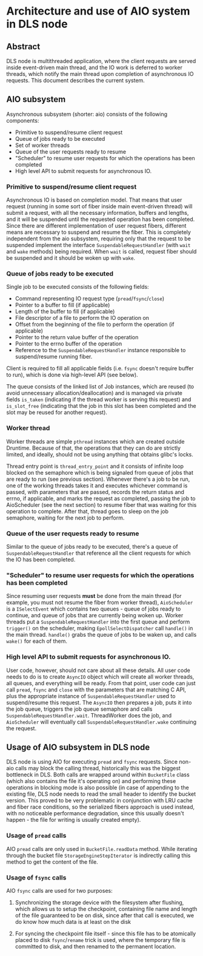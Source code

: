 # Architecture and use of AIO system in DLS node

## Abstract

DLS node is multithreaded application, where the client requests are served
inside event-driven main thread, and the IO work is deferred to worker threads,
which notify the main thread upon completion of asynchronous IO requests.
This document describes the current system.

## AIO subsystem 

Asynchronous subsystem (shorter: aio) consists of the following components:

- Primitive to suspend/resume client request
- Queue of jobs ready to be executed
- Set of worker threads
- Queue of the user requests ready to resume
- "Scheduler" to resume user requests for which the operations has been completed
- High level API to submit requests for asynchronous IO.

### Primitive to suspend/resume client request

Asynchronous IO is based on completion model. That means that user request
(running in some sort of fiber inside main event-driven thread) will submit a
request, with all the necessary information, buffers and lengths, and it will
be suspended until the requested operation has been completed. Since there are
different implementation of user request fibers, different means are necessary
to suspend and resume the fiber. This is completely independent from the aio
subsystem, requiring only that the request to be suspended implement the
interface ``SuspendableRequestHandler`` (with ``wait`` and ``wake`` methods)
being required. When ``wait`` is called, request fiber should be suspended and
it should be woken up with ``wake``.

### Queue of jobs ready to be executed

Single job to be executed consists of the following fields:

- Command representing IO request type (``pread``/``fsync``/``close``)
- Pointer to a buffer to fill (if applicable)
- Length of the buffer to fill (if applicable)
- File descriptor of a file to perform the IO operation on
- Offset from the beginning of the file to perform the operation (if applicable)
- Pointer to the return value buffer of the operation
- Pointer to the errno buffer of the operation
- Reference to the ``SuspendableRequestHandler`` instance responsible to suspend/resume
  running fiber.

Client is required to fill all applicable fields (i.e. ``fsync`` doesn't require buffer to
run), which is done via high-level API (see below).

The queue consists of the linked list of Job instances, which are reused (to
avoid unnecessary allocation/deallocation) and is managed via private fields
``is_taken`` (indicating if the thread worker is serving this request) and
``is_slot_free`` (indicating that the job in this slot has been completed and
the slot may be reused for another request).

### Worker thread

Worker threads are simple ``pthread`` instances which are created outside Druntime.
Because of that, the operations that they can do are strictly limited,
and ideally, should not be using anything that obtains glibc's locks.

Thread entry point is ``thread_entry_point`` and it consists of infinite loop blocked
on the semaphore which is being signaled from queue of jobs that are ready to run (see
previous section). Whenever there's a job to be run, one of the working threads takes it
and executes whichever command is passed, with parameters that are passed, records the
return status and errno, if applicable, and marks the request as completed, passing the
job to AioScheduler (see the next section) to resume fiber that was waiting for this
operation to complete. After that, thread goes to sleep on the job semaphore, waiting
for the next job to perform.

### Queue of the user requests ready to resume

Similar to the queue of jobs ready to be executed, there's a queue of ``SuspendableRequestHandler``
that reference all the client requests for which the IO has been completed.

### "Scheduler" to resume user requests for which the operations has been completed

Since resuming user requests **must** be done from the main thread (for example,
you must not resume the fiber from worker thread), ``AioScheduler`` is a ``ISelectEvent``
which contains two queues - queue of jobs ready to continue, and queue of jobs that
are currently being woken up. Worker threads put a ``SuspendableRequestHandler`` into
the first queue and perform ``trigger()`` on the scheduler, making ``EpollSelectDispatcher``
call ``handle()`` in the main thread. ``handle()`` grabs the queue of jobs to be waken up,
and calls ``wake()`` for each of them.

### High level API to submit requests for asynchronous IO.

User code, however, should not care about all these details. All user code
needs to do is to create ``AsyncIO`` object which will create all worker threads,
all queues, and everything will be ready. From that point, user code can just
call ``pread``, ``fsync`` and ``close`` with the parameters that are matching C API,
plus the appropriate instance of ``SuspendableRequestHandler`` used to suspend/resume
this request. The ``AsyncIO`` then prepares a job, puts it into the job queue,
triggers the job queue semaphore and calls ``SuspendableRequestHandler.wait``.
ThreadWorker does the job, and ``AioScheduler`` will eventually call
``SuspendableRequestHandler.wake`` continuing the request.


## Usage of AIO subsystem in DLS node

DLS node is using AIO for executing ``pread`` and ``fsync`` requests. Since non-aio calls may block
the calling thread, historically this was the biggest bottleneck in DLS. Both calls are wrapped
around within ``BucketFile`` class (which also contains the file it's operating on) and performing
these operations in blocking mode is also possible (in case of appending to the existing file,
DLS node needs to read the small header to identify the bucket version. This proved to be very
problematic in conjunction with LRU cache and fiber race conditions, so the serialized fibers approach
is used instead, with no noticeable performance degradation, since this usually doesn't happen -
the file for writing is usually created empty).

### Usage of ``pread`` calls

AIO ``pread`` calls are only used in ``BucketFile.readData`` method. While iterating through the bucket
file ``StorageEngineStepIterator`` is indirectly calling this method to get the content of the file.

### Usage of ``fsync`` calls

AIO ``fsync`` calls are used for two purposes:

1. Synchronizing the storage device with the filesystem after flushing, which allows us to
   setup the checkpoint, containing file name and length of the file guaranteed to be on disk,
   since after that call is executed, we do know how much data is at least on the disk

2. For syncing the checkpoint file itself - since this file has to be atomically placed to
   disk ``fsync``/``rename`` trick is used, where the temporary file is committed to disk, and
   then renamed to the permanent location.
